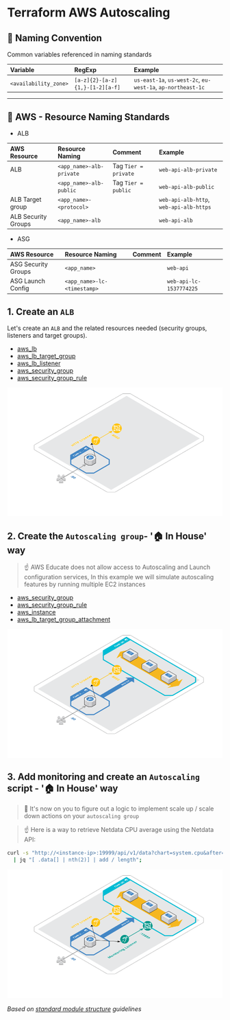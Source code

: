 # Terraform AWS Autoscaling

## :triangular_ruler: Naming Convention

Common variables referenced in naming standards

| Variable              | RegExp                          | Example                                                     |
|:----------------------|:--------------------------------|:------------------------------------------------------------|
| `<availability_zone>` | `[a-z]{2}-[a-z]{1,}-[1-2][a-f]` | `us-east-1a`, `us-west-2c`, `eu-west-1a`, `ap-northeast-1c` |

---

## :triangular_ruler: AWS - Resource Naming Standards

* ALB

| AWS Resource        | Resource Naming          | Comment              | Example                                 |
|:--------------------|:-------------------------|:---------------------|:----------------------------------------|
| ALB                 | `<app_name>-alb-private` | Tag `Tier = private` | `web-api-alb-private`                   |
|                     | `<app_name>-alb-public`  | Tag `Tier = public`  | `web-api-alb-public`                    |
| ALB Target group    | `<app_name>-<protocol>`  |                      | `web-api-alb-http`, `web-api-alb-https` |
| ALB Security Groups | `<app_name>-alb`         |                      | `web-api-alb`                           |


* ASG

| AWS Resource        | Resource Naming             | Comment | Example                 |
|:--------------------|:----------------------------|:--------|:------------------------|
| ASG Security Groups | `<app_name>`                |         | `web-api`               |
| ASG Launch Config   | `<app_name>-lc-<timestamp>` |         | `web-api-lc-1537774225` |

## 1. Create an `ALB`

Let's create an `ALB` and the related resources needed (security groups, listeners and target groups).

* [aws_lb](https://www.terraform.io/docs/providers/aws/r/lb.html)
* [aws_lb_target_group](https://www.terraform.io/docs/providers/aws/r/lb_target_group.html)
* [aws_lb_listener](https://www.terraform.io/docs/providers/aws/r/lb_listener.html)
* [aws_security_group](https://www.terraform.io/docs/providers/aws/r/security_group.html)
* [aws_security_group_rule](https://www.terraform.io/docs/providers/aws/r/security_group_rule.html)

![ALB](./docs/1-alb.png)

## 2. Create the `Autoscaling group`- ':house: In House' way

> :point_up: AWS Educate does not allow access to Autoscaling and Launch configuration services, In this example we will simulate autoscaling features by running multiple EC2 instances

* [aws_security_group](https://www.terraform.io/docs/providers/aws/r/security_group.html)
* [aws_security_group_rule](https://www.terraform.io/docs/providers/aws/r/security_group_rule.html)
* [aws_instance](https://www.terraform.io/docs/providers/aws/r/instance.html)
* [aws_lb_target_group_attachment](https://www.terraform.io/docs/providers/aws/r/lb_target_group_attachment.html)

![ALB & ASG](./docs/2-alb-asg.png)

## 3. Add monitoring and create an `Autoscaling` script - ':house: In House' way

> :muscle: It's now on you to figure out a logic to implement scale up / scale down actions on your `autoscaling group`

> :point_up: Here is a way to retrieve Netdata CPU average using the Netdata API:

```bash
curl -s "http://<instance-ip>:19999/api/v1/data?chart=system.cpu&after=-10&format=json&options=nonzero" \
  | jq "[ .data[] | nth(2)] | add / length";
```

![ALB & ASG & Monitoring](./docs/3-alb-asg-monitoring.png)

*Based on [standard module structure](https://www.terraform.io/docs/modules/create.html#standard-module-structure) guidelines*
